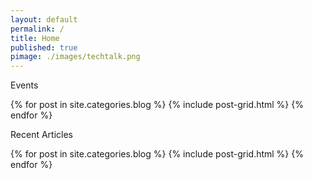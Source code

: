 ```yaml
---
layout: default
permalink: /
title: Home
published: true
pimage: ./images/techtalk.png
---
```

Events
<div class="tiles">
{% for post in site.categories.blog %}
	{% include post-grid.html %}
{% endfor %}
</div>

Recent Articles
<div class="tiles">
{% for post in site.categories.blog %}
	{% include post-grid.html %}
{% endfor %}
</div>
